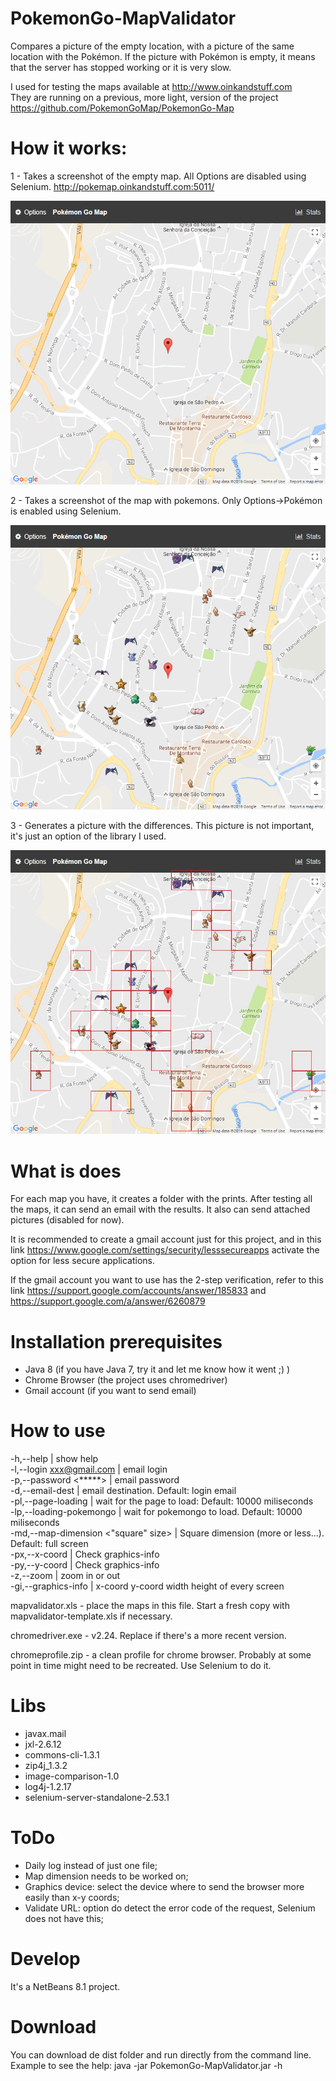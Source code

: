 # PokemonGo-MapValidator

Compares a picture of the empty location, with a picture of the same location with the Pokémon.
If the picture with Pokémon is empty, it means that the server has stopped working or it is very slow.

I used for testing the maps available at http://www.oinkandstuff.com  
They are running on a previous, more light, version of the project https://github.com/PokemonGoMap/PokemonGo-Map


# How it works:

1 - Takes a screenshot of the empty map. All Options are disabled using Selenium.
http://pokemap.oinkandstuff.com:5011/

![without Pokémon](/images/semPokemongos.png)


2 - Takes a screenshot of the map with pokemons. Only Options->Pokémon is enabled using Selenium.

![with Pokémon](/images/comPokemongos.png)


3 - Generates a picture with the differences. This picture is not important, it's just an option of the library I used.

![result](/images/vila-real.jpg)


# What is does

For each map you have, it creates a folder with the prints.
After testing all the maps, it can send an email with the results. It also can send attached pictures (disabled for now).

It is recommended to create a gmail account just for this project, and in this link
https://www.google.com/settings/security/lesssecureapps
activate the option for less secure applications.

If the gmail account you want to use has the 2-step verification, refer to this link https://support.google.com/accounts/answer/185833 and https://support.google.com/a/answer/6260879

# Installation prerequisites
 - Java 8 (if you have Java 7, try it and let me know how it went ;) )
 - Chrome Browser (the project uses chromedriver)
 - Gmail account (if you want to send email)

# How to use
 -h,--help | show help  
 -l,--login <xxx@gmail.com> | email login  
 -p,--password <*****> | email password  
 -d,--email-dest <email> | email destination. Default: login email  
 -pl,--page-loading <value ms> | wait for the page to load: Default: 10000 miliseconds  
 -lp,--loading-pokemongo <value ms> | wait for pokemongo to load. Default: 10000 miliseconds  
 -md,--map-dimension <"square" size> | Square dimension (more or less...). Default: full screen  
 -px,--x-coord <position x> | Check graphics-info  
 -py,--y-coord <position y> | Check graphics-info  
 -z,--zoom <units or negative units> | zoom in or out  
 -gi,--graphics-info | x-coord y-coord width height of every screen  
 
 mapvalidator.xls - place the maps in this file. Start a fresh copy with mapvalidator-template.xls if necessary.
 
 chromedriver.exe - v2.24. Replace if there's a more recent version.
 
 chromeprofile.zip - a clean profile for chrome browser. Probably at some point in time might need to be recreated. Use Selenium to do it.

# Libs
 - javax.mail
 - jxl-2.6.12
 - commons-cli-1.3.1
 - zip4j_1.3.2
 - image-comparison-1.0
 - log4j-1.2.17
 - selenium-server-standalone-2.53.1

# ToDo
 - Daily log instead of just one file;
 - Map dimension needs to be worked on;
 - Graphics device: select the device where to send the browser more easily than x-y coords;
 - Validate URL: option do detect the error code of the request, Selenium does not have this;

# Develop
It's a NetBeans 8.1 project.

# Download
You can download de dist folder and run directly from the command line.
Example to see the help: java -jar PokemonGo-MapValidator.jar -h
